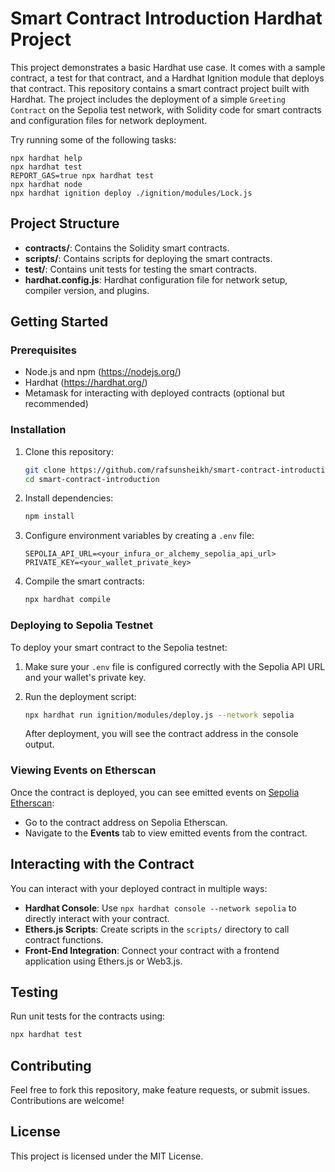 # Smart Contract Introduction Hardhat Project

This project demonstrates a basic Hardhat use case. It comes with a sample contract, a test for that contract, and a Hardhat Ignition module that deploys that contract. This repository contains a smart contract project built with Hardhat. The project includes the deployment of a simple `Greeting Contract` on the Sepolia test network, with Solidity code for smart contracts and configuration files for network deployment.

Try running some of the following tasks:

```shell
npx hardhat help
npx hardhat test
REPORT_GAS=true npx hardhat test
npx hardhat node
npx hardhat ignition deploy ./ignition/modules/Lock.js
```

## Project Structure

- **contracts/**: Contains the Solidity smart contracts.
- **scripts/**: Contains scripts for deploying the smart contracts.
- **test/**: Contains unit tests for testing the smart contracts.
- **hardhat.config.js**: Hardhat configuration file for network setup, compiler version, and plugins.

## Getting Started

### Prerequisites

- Node.js and npm (https://nodejs.org/)
- Hardhat (https://hardhat.org/)
- Metamask for interacting with deployed contracts (optional but recommended)

### Installation

1. Clone this repository:

   ```bash
   git clone https://github.com/rafsunsheikh/smart-contract-introduction.git
   cd smart-contract-introduction
   ```

2. Install dependencies:

   ```bash
   npm install
   ```

3. Configure environment variables by creating a `.env` file:

   ```plaintext
   SEPOLIA_API_URL=<your_infura_or_alchemy_sepolia_api_url>
   PRIVATE_KEY=<your_wallet_private_key>
   ```

4. Compile the smart contracts:
   ```bash
   npx hardhat compile
   ```

### Deploying to Sepolia Testnet

To deploy your smart contract to the Sepolia testnet:

1. Make sure your `.env` file is configured correctly with the Sepolia API URL and your wallet's private key.
2. Run the deployment script:

   ```bash
   npx hardhat run ignition/modules/deploy.js --network sepolia
   ```

   After deployment, you will see the contract address in the console output.

### Viewing Events on Etherscan

Once the contract is deployed, you can see emitted events on [Sepolia Etherscan](https://sepolia.etherscan.io/):

- Go to the contract address on Sepolia Etherscan.
- Navigate to the **Events** tab to view emitted events from the contract.

## Interacting with the Contract

You can interact with your deployed contract in multiple ways:

- **Hardhat Console**: Use `npx hardhat console --network sepolia` to directly interact with your contract.
- **Ethers.js Scripts**: Create scripts in the `scripts/` directory to call contract functions.
- **Front-End Integration**: Connect your contract with a frontend application using Ethers.js or Web3.js.

## Testing

Run unit tests for the contracts using:

```bash
npx hardhat test
```

## Contributing

Feel free to fork this repository, make feature requests, or submit issues. Contributions are welcome!

## License

This project is licensed under the MIT License.
